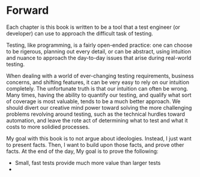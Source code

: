 # Forward

Each chapter is this book is written to be a tool that a test engineer
(or developer) can use to approach the difficult task of testing.

Testing, like programming, is a fairly open-ended practice: one can
choose to be rigerous, planning out every detail, or can be abstract,
using intuition and nuance to approach the day-to-day issues that arise
during real-world testing.

When dealing with a world of ever-changing testing requirements,
business concerns, and shifting features, it can be very easy to rely
on our intuition completely. The unfortunate truth is that our
intuition can often be wrong. Many times, having the ability to
quantify our testing, and qualify what sort of coverage is most
valuable, tends to be a much better approach. We should divert our
creative mind power toward solving the more challenging problems
revolving around testing, such as the technical hurdles toward
automation, and leave the rote act of determining what to test and
what it costs to more solidied processes.

My goal with this book is to not argue about ideologies. Instead, I
just want to present facts. Then, I want to build upon those facts,
and prove other facts. At the end of the day, My goal is to prove the
following:

* Small, fast tests provide much more value than larger tests
*
